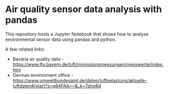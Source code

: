 # Air quality sensor data analysis with pandas

This repository hosts a Jupyter Notebook that shows how to analyse environmental sensor data using pandas and python.

A few related links:

* Bavaria air quality data - https://www.lfu.bayern.de/luft/immissionsmessungen/messwerte/index.htm
* German environment office - https://www.umweltbundesamt.de/daten/luftbelastung/aktuelle-luftdaten#/start?s=q64FAA==&_k=7aho6d
